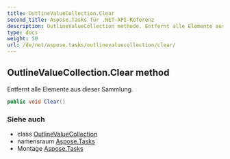```yaml
---
title: OutlineValueCollection.Clear
second_title: Aspose.Tasks für .NET-API-Referenz
description: OutlineValueCollection methode. Entfernt alle Elemente aus dieser Sammlung.
type: docs
weight: 50
url: /de/net/aspose.tasks/outlinevaluecollection/clear/
---
```

## OutlineValueCollection.Clear method

Entfernt alle Elemente aus dieser Sammlung.

```csharp
public void Clear()
```

### Siehe auch

* class [OutlineValueCollection](../)
* namensraum [Aspose.Tasks](../../outlinevaluecollection/)
* Montage [Aspose.Tasks](../../../)



